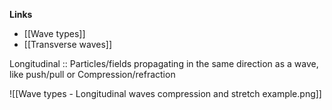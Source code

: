 **Links**
- [[Wave types]] 
- [[Transverse waves]] 

Longitudinal :: Particles/fields propagating in the same direction as a wave, like push/pull or Compression/refraction

![[Wave types - Longitudinal waves compression and stretch example.png]]